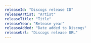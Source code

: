 ```yaml
---
releaseId: "Discogs release ID"
releaseArtist: "Artist"
releaseTitle: "Title"
releaseYear: "Release year"
releaseAdded: "Date added to Discogs"
releaseUrl: "Discogs release URL"
---
```


